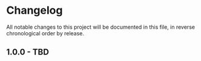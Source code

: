 # Changelog

All notable changes to this project will be documented in this file, in reverse chronological order by release.

## 1.0.0 - TBD